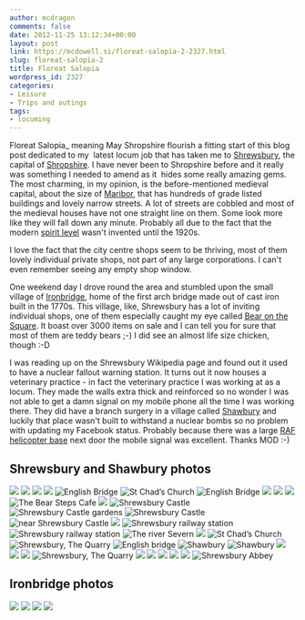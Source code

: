 ```yaml
---
author: mcdragon
comments: false
date: 2012-11-25 13:12:34+00:00
layout: post
link: https://mcdowell.si/floreat-salopia-2-2327.html
slug: floreat-salopia-2
title: Floreat Salopia
wordpress_id: 2327
categories:
- Leisure
- Trips and outings
tags:
- locuming
---
```


Floreat Salopia_ meaning May Shropshire flourish a fitting start of this blog post dedicated to my  latest locum job that has taken me to [Shrewsbury](http://en.wikipedia.org/wiki/Shrewsbury), the capital of [Shropshire](http://en.wikipedia.org/wiki/Shropshire). I have never been to Shropshire before and it really was something I needed to amend as it  hides some really amazing gems. The most charming, in my opinion, is the before-mentioned medieval capital, about the size of [Maribor](http://en.wikipedia.org/wiki/Maribor), that has hundreds of grade listed buildings and lovely narrow streets. A lot of streets are cobbled and most of the medieval houses have not one straight line on them. Some look more like they will fall down any minute. Probably all due to the fact that the modern [spirit level](http://en.wikipedia.org/wiki/Spirit_level) wasn't invented until the 1920s.

I love the fact that the city centre shops seem to be thriving, most of them lovely individual private shops, not part of any large corporations. I can't even remember seeing any empty shop window.

One weekend day I drove round the area and stumbled upon the small village of [Ironbridge](http://en.wikipedia.org/wiki/Ironbridge), home of the first arch bridge made out of cast iron built in the 1770s. This village, like, Shrewsbury has a lot of inviting individual shops, one of them especially caught my eye called [Bear on the Square](http://www.bearsonthesquare.com/). It boast over 3000 items on sale and I can tell you for sure that most of them are teddy bears ;-) I did see an almost life size chicken, though :-D

I was reading up on the Shrewsbury Wikipedia page and found out it used to have a nuclear fallout warning station. It turns out it now houses a veterinary practice - in fact the veterinary practice I was working at as a locum. They made the walls extra thick and reinforced so no wonder I was not able to get a damn signal on my mobile phone all the time I was working there. They did have a branch surgery in a village called [Shawbury](http://en.wikipedia.org/wiki/Shawbury) and luckily that place wasn't built to withstand a nuclear bombs so no problem with updating my Facebook status. Probably because there was a large [RAF helicopter base](http://en.wikipedia.org/wiki/RAF_Shawbury) next door the mobile signal was excellent. Thanks MOD :-)


## Shrewsbury and Shawbury photos

![](https://img.mcdowell.si/2013/02/IMG_2246-1.jpg)
![](https://img.mcdowell.si/2013/02/IMG_2267-1.jpg)
![](https://img.mcdowell.si/2013/02/IMG_2266-e1361015808493-1.jpg)
![](https://img.mcdowell.si/2013/02/IMG_2265-1.jpg)
![](https://img.mcdowell.si/2013/02/IMG_2263-1.jpg "English Bridge")
![](https://img.mcdowell.si/2013/02/IMG_2262-1.jpg "St Chad’s Church")
![](https://img.mcdowell.si/2013/02/IMG_2260-1.jpg "English Bridge")
![](https://img.mcdowell.si/2013/02/IMG_2250-1.jpg)
![](https://img.mcdowell.si/2013/02/IMG_2248-e1361017075905-1.jpg)
![](https://img.mcdowell.si/2013/02/IMG_2247-e1361017124938-1.jpg)
![](https://img.mcdowell.si/2013/02/IMG_2246-1.jpg "The Bear Steps Cafe")
![](https://img.mcdowell.si/2013/02/IMG_2243-1.jpg)
![](https://img.mcdowell.si/2013/02/IMG_2242-1.jpg "Shrewsbury Castle")
![](https://img.mcdowell.si/2013/02/IMG_2241-1.jpg "Shrewsbury Castle gardens")
![](https://img.mcdowell.si/2013/02/IMG_2240-1.jpg "Shrewsbury Castle")
![](https://img.mcdowell.si/2013/02/IMG_2237-1.jpg "near Shrewsbury Castle")
![](https://img.mcdowell.si/2013/02/IMG_2235-e1361017434805-1.jpg)
![](https://img.mcdowell.si/2013/02/IMG_2234-e1361017465237-1.jpg "Shrewsbury railway station")
![](https://img.mcdowell.si/2013/02/IMG_2233-1.jpg "Shrewsbury railway station")
![](https://img.mcdowell.si/2013/02/IMG_2231-1.jpg "The river Severn")
![](https://img.mcdowell.si/2013/02/IMG_2230-1.jpg)
![](https://img.mcdowell.si/2013/02/IMG_2229-1.jpg "St Chad’s Church")
![](https://img.mcdowell.si/2013/02/IMG_2228-1.jpg "Shrewsbury, The Quarry")
![](https://img.mcdowell.si/2013/02/IMG_2227-1.jpg "English bridge")
![](https://img.mcdowell.si/2013/02/IMG_2225-1.jpg "Shawbury")
![](https://img.mcdowell.si/2013/02/IMG_22241-1.jpg "Shawbury")
![](https://img.mcdowell.si/2013/02/IMG_2221-1.jpg)
![](https://img.mcdowell.si/2013/02/IMG_2220-e1361017893811-1.jpg)
![](https://img.mcdowell.si/2013/02/IMG_2219-1.jpg)
![](https://img.mcdowell.si/2013/02/IMG_2217-1.jpg "Shrewsbury, The Quarry")
![](https://img.mcdowell.si/2013/02/IMG_2215-1.jpg)
![](https://img.mcdowell.si/2013/02/IMG_2214-1.jpg)
![](https://img.mcdowell.si/2013/02/2012-11-05-12.32.49-1.jpg)
![](https://img.mcdowell.si/2013/02/2012-11-05-12.28.32-1.jpg)
![](https://img.mcdowell.si/2013/02/2012-11-05-12.23.37-1.jpg)
![](https://img.mcdowell.si/2013/02/2012-11-05-12.17.58-1.jpg "Shrewsbury Abbey")


## Ironbridge photos

![](https://img.mcdowell.si/2013/02/IMG_2255-1.jpg)
![](https://img.mcdowell.si/2013/02/IMG_2254-1.jpg)
![](https://img.mcdowell.si/2013/02/IMG_2253-1.jpg)
![](https://img.mcdowell.si/2013/02/IMG_2251-1.jpg)
